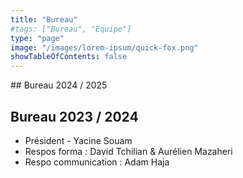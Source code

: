 ```yaml
---
title: "Bureau"
#tags: ["Bureau", "Equipe"]
type: "page"
image: "/images/lorem-ipsum/quick-fox.png"
showTableOfContents: false
---
```


## Bureau 2024 / 2025 


## Bureau 2023 / 2024

- Président - Yacine Souam
- Respos forma : David Tchilian & Aurélien Mazaheri
- Respo communication : Adam Haja
